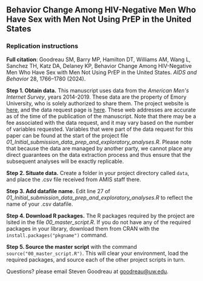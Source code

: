 ## Behavior Change Among HIV-Negative Men Who Have Sex with Men Not Using PrEP in the United States
### Replication instructions

**Full citation**: Goodreau SM, Barry MP, Hamilton DT, Williams AM, Wang L, Sanchez TH, Katz DA, Delaney KP, Behavior Change Among HIV-Negative Men Who Have Sex with Men Not Using PrEP in the United States. *AIDS and Behavior* 28, 1766–1780 (2024).

**Step 1. Obtain data.** This manuscript uses data from the *American Men's Internet Survey*, years 2014-2019. These data are the property of Emory University, who is solely authorized to share them. The project website is [here](https://emoryamis.org), and the data request page is [here](https://emoryamis.org/data-requests/). These web addresses are accurate as of the time of the publication of the manuscript. Note that there may be a fee associated with the data request, and it may vary based on the number of variables requested.  Variables that were part of the data request for this paper can be found at the start of the project file *01_Initial_submission_data_prep_and_exploratory_analyses.R*. Please note that because the data are managed by another party, we cannot place any direct guarantees on the data extraction process and thus ensure that the subsequent analyses will be exactly replicable.

**Step 2. Situate data.** Create a folder in your project directory called ```data```, and place the .csv file received from AMIS staff there.

**Step 3. Add datafile name.** Edit line 27 of  *01_Initial_submission_data_prep_and_exploratory_analyses.R* to reflect the name of your .csv datafile.

**Step 4. Download R packages.** The R packages required by the project are lsited in the file *00_master_script.R*. If you do not have any of the required packages in your library, download them from CRAN with the ```install.packages("pkgname")``` command.

**Step 5. Source the master script** with the command ```source("00_master_script.R")```. This will clear your environment, load the required packages, and source each of the other project scripts in turn.

Questions? please email Steven Goodreau at goodreau@uw.edu.



